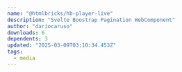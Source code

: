 ```yaml
---
name: "@htmlbricks/hb-player-live"
description: "Svelte Boostrap Pagination WebComponent"
author: "dariocaruso"
downloads: 6
dependents: 3
updated: "2025-03-09T03:10:34.453Z"
tags: 
  - media
---
```

